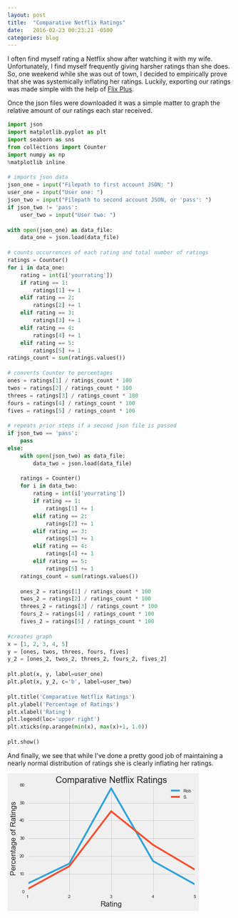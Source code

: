 ```yaml
---
layout: post
title:  "Comparative Netflix Ratings"
date:   2016-02-23 00:23:21 -0500
categories: blog
---
```


I often find myself rating a Netflix show after watching it with my wife. Unfortunately, I find myself frequently giving harsher ratings than she does. So, one weekend while she was out of town, I decided to empirically prove that she was systemically inflating her ratings. Luckily, exporting our ratings was made simple with the help of [Flix Plus](https://github.com/jaredsohn/flix_plus).

Once the json files were downloaded it was a simple matter to graph the relative amount of our ratings each star received.

```python
import json
import matplotlib.pyplot as plt
import seaborn as sns
from collections import Counter
import numpy as np
%matplotlib inline

# imports json data
json_one = input("Filepath to first account JSON: ")
user_one = input("User one: ")
json_two = input("Filepath to second account JSON, or 'pass': ")
if json_two != 'pass':
    user_two = input("User two: ")

with open(json_one) as data_file:
    data_one = json.load(data_file)

# counts occurrences of each rating and total number of ratings    
ratings = Counter()
for i in data_one:
    rating = int(i['yourrating'])
    if rating == 1:
        ratings[1] += 1
    elif rating == 2:
        ratings[2] += 1
    elif rating == 3:
        ratings[3] += 1
    elif rating == 4:
        ratings[4] += 1
    elif rating == 5:
        ratings[5] += 1
ratings_count = sum(ratings.values())

# converts Counter to percentages
ones = ratings[1] / ratings_count * 100
twos = ratings[2] / ratings_count * 100
threes = ratings[3] / ratings_count * 100
fours = ratings[4] / ratings_count * 100
fives = ratings[5] / ratings_count * 100

# repeats prior steps if a second json file is passed
if json_two == 'pass':
    pass
else:
    with open(json_two) as data_file:
        data_two = json.load(data_file)

    ratings = Counter()
    for i in data_two:
        rating = int(i['yourrating'])
        if rating == 1:
            ratings[1] += 1
        elif rating == 2:
            ratings[2] += 1
        elif rating == 3:
            ratings[3] += 1
        elif rating == 4:
            ratings[4] += 1
        elif rating == 5:
            ratings[5] += 1
    ratings_count = sum(ratings.values())

    ones_2 = ratings[1] / ratings_count * 100
    twos_2 = ratings[2] / ratings_count * 100
    threes_2 = ratings[3] / ratings_count * 100
    fours_2 = ratings[4] / ratings_count * 100
    fives_2 = ratings[5] / ratings_count * 100

#creates graph
x = [1, 2, 3, 4, 5]
y = [ones, twos, threes, fours, fives]
y_2 = [ones_2, twos_2, threes_2, fours_2, fives_2]

plt.plot(x, y, label=user_one)
plt.plot(x, y_2, c='b', label=user_two)

plt.title('Comparative Netflix Ratings')
plt.ylabel('Percentage of Ratings')
plt.xlabel('Rating')
plt.legend(loc='upper right')
plt.xticks(np.arange(min(x), max(x)+1, 1.0))

plt.show()
```



And finally, we see that while I've done a pretty good job of maintaining a nearly normal distribution of ratings she is clearly inflating her ratings.

![png](/images/comparative_netflix_ratings.png)
